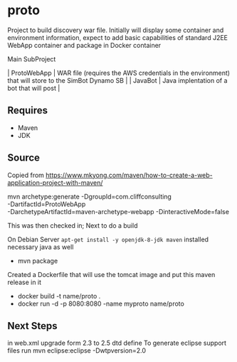 # proto
Project to build discovery war file.  Initially will display some container and environment information, expect to add basic capabilities of standard J2EE WebApp container and package in Docker container

Main SubProject

| ProtoWebApp | WAR file (requires the AWS credentials in the environment) that will store to the SimBot Dynamo SB |
| JavaBot | Java implentation of a bot that will post |


## Requires

- Maven
- JDK

## Source
Copied from
https://www.mkyong.com/maven/how-to-create-a-web-application-project-with-maven/

mvn archetype:generate -DgroupId=com.cliffconsulting \
	-DartifactId=ProtoWebApp \
	-DarchetypeArtifactId=maven-archetype-webapp
	-DinteractiveMode=false


This was then checked in;
Next to do a build

On Debian Server `apt-get install -y openjdk-8-jdk maven`  installed necessary java as well

- mvn package


Created a Dockerfile that will use the tomcat image and put this maven release in it


- docker build -t name/proto .
- docker run -d -p 8080:8080 -name myproto name/proto



## Next Steps

in web.xml upgrade form 2.3 to 2.5 dtd define
To generate eclipse support files run
mvn eclipse:eclipse -Dwtpversion=2.0
